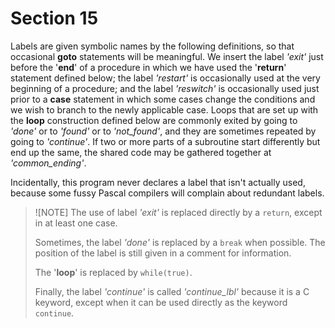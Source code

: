 # Section 15

Labels are given symbolic names by the following definitions, so that occasional **goto** statements will be meaningful.
We insert the label *'exit'* just before the '**end**' of a procedure in which we have used the '**return**' statement defined below;
the label *'restart'* is occasionally used at the very beginning of a procedure;
and the label *'reswitch'* is occasionally used just prior to a **case** statement in which some cases change the conditions and we wish to branch to the newly applicable case.
Loops that are set up with the **loop** construction defined below are commonly exited by going to *'done'* or to *'found'* or to *'not_found'*, and they are sometimes repeated by going to *'continue'*.
If two or more parts of a subroutine start differently but end up the same, the shared code may be gathered together at *'common_ending'*.

Incidentally, this program never declares a label that isn't actually used, because some fussy Pascal compilers will complain about redundant labels.

> ![NOTE]
> The use of label *'exit'* is replaced directly by a `return`, except in at least one case.
> 
> Sometimes, the label *'done'* is replaced by a `break` when possible.
> The position of the label is still given in a comment for information.
>
> The '**loop**' is replaced by `while(true)`.
>
> Finally, the label *'continue'* is called *'continue_lbl'* because it is a C keyword, except when it can be used directly as the keyword `continue`.
